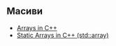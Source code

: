 ## Масиви
- [Arrays in C++](https://www.youtube.com/watch?v=ENDaJi08jCU&t=1s)
- [Static Arrays in C++ (std::array)](https://www.youtube.com/watch?v=Hw42GkHPyvk)
